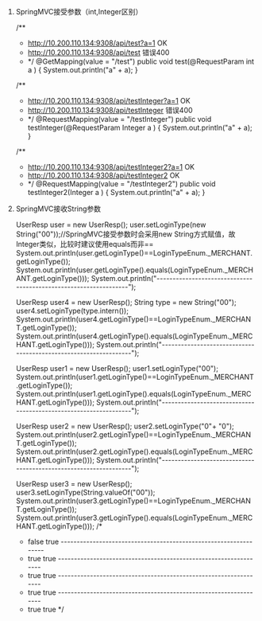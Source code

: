 
1. SpringMVC接受参数（int,Integer区别）
	
	/**
	 * http://10.200.110.134:9308/api/test?a=1 OK
	 * http://10.200.110.134:9308/api/test 错误400
	 * */
	@GetMapping(value = "/test")
	public void test(@RequestParam int a ) {
		System.out.println("a" + a);
	}
	
	/**
	 * http://10.200.110.134:9308/api/testInteger?a=1    OK
	 * http://10.200.110.134:9308/api/testInteger   错误400
	 * */
	@RequestMapping(value = "/testInteger")
	public void testInteger(@RequestParam Integer a ) {
		System.out.println("a" + a);
	}
	
	/**
	 * http://10.200.110.134:9308/api/testInteger2?a=1    OK
	 * http://10.200.110.134:9308/api/testInteger2   OK
	 * */
	@RequestMapping(value = "/testInteger2")
	public void testInteger2(Integer a ) {
		System.out.println("a" + a);
	}
	
1. SpringMVC接收String参数
	
	
	
	
	UserResp user = new UserResp();
	user.setLoginType(new String("00"));//SpringMVC接受参数时会采用new String方式赋值，故Integer类似，比较时建议使用equals而非==
	System.out.println(user.getLoginType()==LoginTypeEnum._MERCHANT.getLoginType());
	System.out.println(user.getLoginType().equals(LoginTypeEnum._MERCHANT.getLoginType()));
	System.out.println("-----------------------------------------------------------------");
		
	UserResp user4 = new UserResp();
	String type = new String("00");
	user4.setLoginType(type.intern());
	System.out.println(user4.getLoginType()==LoginTypeEnum._MERCHANT.getLoginType());
	System.out.println(user4.getLoginType().equals(LoginTypeEnum._MERCHANT.getLoginType()));
	System.out.println("-----------------------------------------------------------------");

	UserResp user1 = new UserResp();
	user1.setLoginType("00");
	System.out.println(user1.getLoginType()==LoginTypeEnum._MERCHANT.getLoginType());
	System.out.println(user1.getLoginType().equals(LoginTypeEnum._MERCHANT.getLoginType()));
	System.out.println("-----------------------------------------------------------------");

	UserResp user2 = new UserResp();
	user2.setLoginType("0"+ "0");
	System.out.println(user2.getLoginType()==LoginTypeEnum._MERCHANT.getLoginType());
	System.out.println(user2.getLoginType().equals(LoginTypeEnum._MERCHANT.getLoginType()));
	System.out.println("-----------------------------------------------------------------");

	UserResp user3 = new UserResp();
	user3.setLoginType(String.valueOf("00"));
	System.out.println(user3.getLoginType()==LoginTypeEnum._MERCHANT.getLoginType());
	System.out.println(user3.getLoginType().equals(LoginTypeEnum._MERCHANT.getLoginType()));
	/*
	* false true -----------------------------------------------------------------
	* true true -----------------------------------------------------------------
	* true true -----------------------------------------------------------------
	* true true -----------------------------------------------------------------
	* true true
	*/
		 
		 


